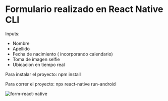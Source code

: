 # Formulario realizado en React Native CLI

Inputs:
* Nombre
* Apellido
* Fecha de nacimiento ( incorporando calendario)
* Toma de imagen selfie
* Ubicacion en tiempo real


Para instalar el proyecto: npm install

Para correr el proyecto: npx react-native run-android


<img align="center" alt="form-react-native" src="https://i.picasion.com/pic91/59421bb9fcf1d5cb1613346497f42449.gif"/>
